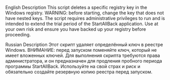 English Description
This script deletes a specific registry key in the Windows registry. WARNING: before starting, change the key that does not have nested keys. The script requires administrative privileges to run and is intended to extend the trial period of the StartAllBack application. Use at your own risk and ensure you have backed up your registry before proceeding.

Russian Description
Этот скрипт удаляет определённый ключ в реестре Windows. ВНИМАНИЕ: перед запуском поменяйте ключ, который не имеет вложенных ключей. Для выполнения скрипта требуются права администратора, и он предназначен для продления пробного периода программы StartAllBack. Используйте на свой страх и риск и обязательно создайте резервную копию реестра перед запуском.
